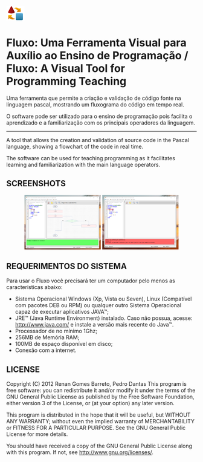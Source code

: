 ﻿
![Fluxo](https://github.com/RenanGBarreto/fluxocode/raw/master/tmp/fluxo-icon-small.png)

# Fluxo: Uma Ferramenta Visual para Auxílio ao Ensino de Programação / Fluxo: A Visual Tool for Programming Teaching

Uma ferramenta que permite a criação e validação de código fonte na linguagem pascal, mostrando um fluxograma do código em tempo real.

O software pode ser utilizado para o ensino de programação pois facilita o aprendizado e a familiarização com os principais operadores da linguagem.

---

A tool that allows the creation and validation of source code in the Pascal language, showing a flowchart of the code in real time.

The software can be used for teaching programming as it facilitates learning and familiarization with the main language operators.

## SCREENSHOTS
<p align="center">
  <img alt="FluxoCode Image 1" src="https://github.com/RenanGBarreto/fluxocode/raw/master/tmp/fluxo-1.png" width="40%"> 
  <img alt="FluxoCode Image 2" src="https://github.com/RenanGBarreto/fluxocode/raw/master/tmp/fluxo-2.png" width="40%">
</p>

## REQUERIMENTOS DO SISTEMA

Para usar o Fluxo você precisará ter um computador pelo menos as caracteristicas abaixo:
* Sistema Operacional Windows (Xp, Vista ou Seven), Linux
   (Compatível com pacotes DEB ou RPM) ou qualquer outro Sistema Operacional capaz
   de executar aplicativos JAVA™;
* JRE™ (Java Runtime Environment) instalado. Caso não possua, acesse:
   http://www.java.com/ e instale a versão mais recente do Java™.
* Processador de no mínimo 1Ghz;
* 256MB de Memória RAM;
* 100MB de espaço disponível em disco;
* Conexão com a internet.

## LICENSE

Copyright (C) 2012 Renan Gomes Barreto, Pedro Dantas
This program is free software: you can redistribute it and/or modify
it under the terms of the GNU General Public License as published by
the Free Software Foundation, either version 3 of the License, or
(at your option) any later version.

This program is distributed in the hope that it will be useful,
but WITHOUT ANY WARRANTY; without even the implied warranty of
MERCHANTABILITY or FITNESS FOR A PARTICULAR PURPOSE.  See the
GNU General Public License for more details.

You should have received a copy of the GNU General Public License
along with this program.  If not, see http://www.gnu.org/licenses/.
